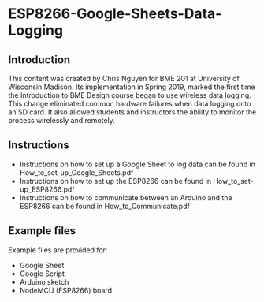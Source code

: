 # ESP8266-Google-Sheets-Data-Logging

## Introduction
This content was created by Chris Nguyen for BME 201 at University of Wisconsin Madison. Its implementation in Spring 2019, marked the first time the Introduction to BME Design course began to use wireless data logging. This change eliminated common hardware failures when data logging onto an SD card. It also allowed students and instructors the ability to monitor the process wirelessly and remotely. 

## Instructions
- Instructions on how to set up a Google Sheet to log data can be found in How_to_set-up_Google_Sheets.pdf
- Instructions on how to set up the ESP8266 can be found in How_to_set-up_ESP8266.pdf
- Instructions on how to communicate between an Arduino and the ESP8266 can be found in How_to_Communicate.pdf

## Example files
Example files are provided for:
- Google Sheet
- Google Script
- Arduino sketch
- NodeMCU (ESP8266) board
